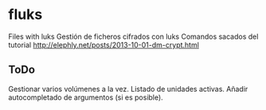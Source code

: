 # fluks
Files with luks
Gestión de ficheros cifrados con luks
Comandos sacados del tutorial http://elephly.net/posts/2013-10-01-dm-crypt.html

## ToDo
Gestionar varios volúmenes a la vez.
Listado de unidades activas.
Añadir autocompletado de argumentos (si es posible).
